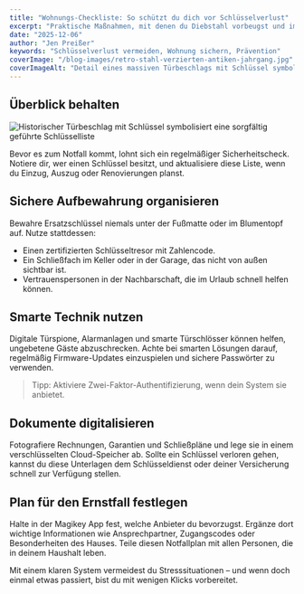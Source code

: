 ```yaml
---
title: "Wohnungs-Checkliste: So schützt du dich vor Schlüsselverlust"
excerpt: "Praktische Maßnahmen, mit denen du Diebstahl vorbeugst und im Ernstfall schnell Ersatzschlüssel zur Hand hast."
date: "2025-12-06"
author: "Jen Preißer"
keywords: "Schlüsselverlust vermeiden, Wohnung sichern, Prävention"
coverImage: "/blog-images/retro-stahl-verzierten-antiken-jahrgang.jpg"
coverImageAlt: "Detail eines massiven Türbeschlags mit Schlüssel symbolisiert einen gründlichen Wohnungscheck"
---
```


## Überblick behalten

![Historischer Türbeschlag mit Schlüssel symbolisiert eine sorgfältig geführte Schlüsselliste](/blog-images/retro-stahl-verzierten-antiken-jahrgang.jpg)

Bevor es zum Notfall kommt, lohnt sich ein regelmäßiger Sicherheitscheck. Notiere dir, wer einen Schlüssel besitzt, und aktualisiere diese Liste, wenn du Einzug, Auszug oder Renovierungen planst.

## Sichere Aufbewahrung organisieren

Bewahre Ersatzschlüssel niemals unter der Fußmatte oder im Blumentopf auf. Nutze stattdessen:

- Einen zertifizierten Schlüsseltresor mit Zahlencode.
- Ein Schließfach im Keller oder in der Garage, das nicht von außen sichtbar ist.
- Vertrauenspersonen in der Nachbarschaft, die im Urlaub schnell helfen können.

## Smarte Technik nutzen

Digitale Türspione, Alarmanlagen und smarte Türschlösser können helfen, ungebetene Gäste abzuschrecken. Achte bei smarten Lösungen darauf, regelmäßig Firmware-Updates einzuspielen und sichere Passwörter zu verwenden.

> Tipp: Aktiviere Zwei-Faktor-Authentifizierung, wenn dein System sie anbietet.

## Dokumente digitalisieren

Fotografiere Rechnungen, Garantien und Schließpläne und lege sie in einem verschlüsselten Cloud-Speicher ab. Sollte ein Schlüssel verloren gehen, kannst du diese Unterlagen dem Schlüsseldienst oder deiner Versicherung schnell zur Verfügung stellen.

## Plan für den Ernstfall festlegen

Halte in der Magikey App fest, welche Anbieter du bevorzugst. Ergänze dort wichtige Informationen wie Ansprechpartner, Zugangscodes oder Besonderheiten des Hauses. Teile diesen Notfallplan mit allen Personen, die in deinem Haushalt leben.

Mit einem klaren System vermeidest du Stresssituationen – und wenn doch einmal etwas passiert, bist du mit wenigen Klicks vorbereitet.
